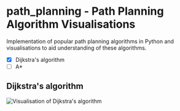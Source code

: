 # path_planning - Path Planning Algorithm Visualisations

Implementation of popular path planning algorithms in Python and
visualisations to aid understanding of these algorithms.

- [x] Dijkstra's algorithm
- [ ] A*

## Dijkstra's algorithm

![Visualisation of Dijkstra's algorithm](./dijkstra.gif)
